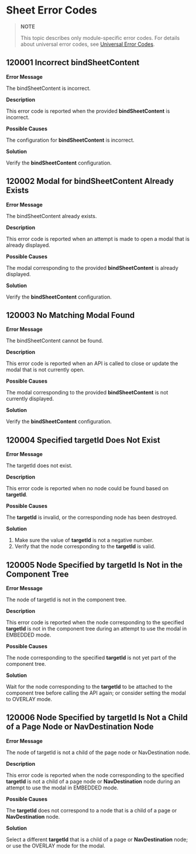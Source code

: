 # Sheet Error Codes

> **NOTE**
>
> This topic describes only module-specific error codes. For details about universal error codes, see [Universal Error Codes](../errorcode-universal.md).

## 120001 Incorrect bindSheetContent

**Error Message**

The bindSheetContent is incorrect.

**Description**

This error code is reported when the provided **bindSheetContent** is incorrect.

**Possible Causes**

The configuration for **bindSheetContent** is incorrect.

**Solution**

Verify the **bindSheetContent** configuration.

## 120002 Modal for bindSheetContent Already Exists

**Error Message**

The bindSheetContent already exists.

**Description**

This error code is reported when an attempt is made to open a modal that is already displayed.

**Possible Causes**

The modal corresponding to the provided **bindSheetContent** is already displayed.

**Solution**

Verify the **bindSheetContent** configuration.

## 120003 No Matching Modal Found

**Error Message**

The bindSheetContent cannot be found.

**Description**

This error code is reported when an API is called to close or update the modal that is not currently open.

**Possible Causes**

The modal corresponding to the provided **bindSheetContent** is not currently displayed. 

**Solution**

Verify the **bindSheetContent** configuration.

## 120004 Specified targetId Does Not Exist

**Error Message**

The targetId does not exist.

**Description**

This error code is reported when no node could be found based on **targetId**.

**Possible Causes**

The **targetId** is invalid, or the corresponding node has been destroyed.

**Solution**

1. Make sure the value of **targetId** is not a negative number.
2. Verify that the node corresponding to the **targetId** is valid.

## 120005 Node Specified by targetId Is Not in the Component Tree

**Error Message**

The node of targetId is not in the component tree.

**Description**

This error code is reported when the node corresponding to the specified **targetId** is not in the component tree during an attempt to use the modal in EMBEDDED mode.

**Possible Causes**

The node corresponding to the specified **targetId** is not yet part of the component tree.

**Solution**

Wait for the node corresponding to the **targetId** to be attached to the component tree before calling the API again; or consider setting the modal to OVERLAY mode.

## 120006 Node Specified by targetId Is Not a Child of a Page Node or NavDestination Node

**Error Message**

The node of targetId is not a child of the page node or NavDestination node.

**Description**

This error code is reported when the node corresponding to the specified **targetId** is not a child of a page node or **NavDestination** node during an attempt to use the modal in EMBEDDED mode.

**Possible Causes**

The **targetId** does not correspond to a node that is a child of a page or **NavDestination** node.

**Solution**

Select a different **targetId** that is a child of a page or **NavDestination** node; or use the OVERLAY mode for the modal.
